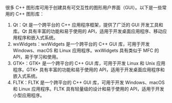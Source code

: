 很多 C++ 图形库可用于创建具有可交互性的图形用户界面（GUI）。以下是一些常用的 C++ 图形库：
1.  Qt：Qt 是一个跨平台的 C++ 应用程序框架，提供了广泛的 GUI 开发工具和库。Qt 具有丰富的功能和易于使用的 API，适用于开发桌面应用程序、移动应用程序和嵌入式系统。
2.  wxWidgets：wxWidgets 是一个跨平台的 C++ GUI 库，可用于开发 Windows、macOS 和 Linux 应用程序。wxWidgets 具有类似于 MFC 的 API，易于学习和使用。
3.  GTK+：GTK+ 是一个跨平台的 C++ GUI 库，可用于开发 Linux 和 Unix 应用程序。GTK+ 具有丰富的功能和易于使用的 API，适用于开发桌面应用程序和嵌入式系统。
4.  FLTK：FLTK 是一个跨平台的 C++ GUI 库，可用于开发 Windows、macOS 和 Linux 应用程序。FLTK 具有轻量级的设计和易于使用的 API，适用于开发小型应用程序。

